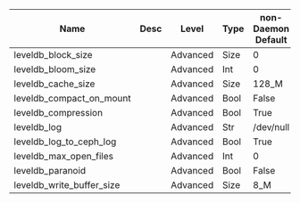 | Name | Desc | Level | Type | non-Daemon Default | Daemon Default | Min | Max | Valid Values | verbatim | See also | Flags | Services | Validator | Long Desc | Tags |
| --- | --- | --- | --- | --- | --- | --- | --- | --- | --- | --- | --- | --- | --- | --- | --- |
| <span id="SP_leveldb_block_size">leveldb_block_size</span> |   | Advanced | Size | 0 |  |  |  |  |  |  |  |  |  |  |  |
| <span id="SP_leveldb_bloom_size">leveldb_bloom_size</span> |   | Advanced | Int | 0 |  |  |  |  |  |  |  |  |  |  |  |
| <span id="SP_leveldb_cache_size">leveldb_cache_size</span> |   | Advanced | Size | 128_M |  |  |  |  |  |  |  |  |  |  |  |
| <span id="SP_leveldb_compact_on_mount">leveldb_compact_on_mount</span> |   | Advanced | Bool | False |  |  |  |  |  |  |  |  |  |  |  |
| <span id="SP_leveldb_compression">leveldb_compression</span> |   | Advanced | Bool | True |  |  |  |  |  |  |  |  |  |  |  |
| <span id="SP_leveldb_log">leveldb_log</span> |   | Advanced | Str | /dev/null |  |  |  |  |  |  |  |  |  |  |  |
| <span id="SP_leveldb_log_to_ceph_log">leveldb_log_to_ceph_log</span> |   | Advanced | Bool | True |  |  |  |  |  |  |  |  |  |  |  |
| <span id="SP_leveldb_max_open_files">leveldb_max_open_files</span> |   | Advanced | Int | 0 |  |  |  |  |  |  |  |  |  |  |  |
| <span id="SP_leveldb_paranoid">leveldb_paranoid</span> |   | Advanced | Bool | False |  |  |  |  |  |  |  |  |  |  |  |
| <span id="SP_leveldb_write_buffer_size">leveldb_write_buffer_size</span> |   | Advanced | Size | 8_M |  |  |  |  |  |  |  |  |  |  |  |
